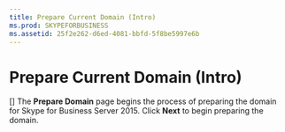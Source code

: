 ```yaml
---
title: Prepare Current Domain (Intro)
ms.prod: SKYPEFORBUSINESS
ms.assetid: 25f2e262-d6ed-4081-bbfd-5f8be5997e6b
---
```



# Prepare Current Domain (Intro)
[]
The **Prepare Domain** page begins the process of preparing the domain for Skype for Business Server 2015. Click **Next** to begin preparing the domain.
  
    
    



